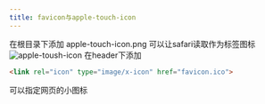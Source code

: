 ```yaml
---
title: favicon与apple-touch-icon
---
```


在根目录下添加 apple-touch-icon.png 可以让safari读取作为标签图标
![apple-toush-icon][1]
在header下添加

```html
<link rel="icon" type="image/x-icon" href="favicon.ico">
```
可以指定网页的小图标


[1]: https://ws3.sinaimg.cn/large/006tNc79gy1fhjbm9tpy0j310i0h6mxu.jpg